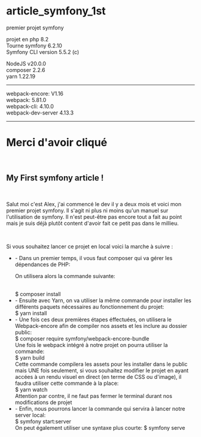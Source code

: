 # article_symfony_1st
premier projet symfony

projet en php 8.2 <br>
Tourne symfony 6.2.10 <br>
Symfony CLI version 5.5.2 (c) <br>

NodeJS v20.0.0 <br>
composer 2.2.6 <br>
yarn 1.22.19 <br>
<hr>
webpack-encore: V1.16 <br>
webpack: 5.81.0 <br>
webpack-cli: 4.10.0 <br>
webpack-dev-server 4.13.3 <br>

<hr>

<h1>Merci d'avoir cliqué</h1>

<br>

<h2>My First symfony article !</h2>

<br>

<p> Salut moi c'est Alex, j'ai commencé le dev il y a deux mois et voici mon premier projet symfony. Il s'agit ni plus ni moins qu'un manuel sur l'utilisation de symfony.
Il n'est peut-être pas encore tout a fait au point mais je suis déjà plutôt content d'avoir fait ce petit pas dans le millieu. <p>

<br>

<p>Si vous souhaitez lancer ce projet en local voici la marche à suivre :<p>

<ul>
  <li> - Dans un premier temps, il vous faut composer qui va gérer les dépendances de PHP: <br>
  <p> On utilisera alors la commande suivante: </p> <br>
  <span> $ composer install </span> </li>
  <li> - Ensuite avec Yarn, on va utiliser la même commande pour installer les différents paquets nécessaires au fonctionnement du projet: <br>
  <span> $ yarn install </span> </li>
  <li> - Une fois ces deux premières étapes éffectuées, on utilisera le Webpack-encore afin de compiler nos assets et les inclure au dossier public: <br>
  <span> $ composer require symfony/webpack-encore-bundle</span> <br>
  Une fois le webpack intégré à notre projet on pourra utiliser la commande: <br>
    <span> $ yarn build </span> <br>
    Cette commande compilera les assets pour les installer dans le public mais UNE fois seulement, si vous souhaitez modifier le projet en ayant accées à un rendu visuel en direct (en terme de CSS ou d'image), il faudra utiliser cette commande à la place: <br>
    <span> $ yarn watch </span> <br>
    Attention par contre, il ne faut pas fermer le terminal durant nos modifications de projet
  </li>
  <li> - Enfin, nous pourrons lancer la commande qui servira à lancer notre server local: <br>
  <span> $ symfony start:server </span> <br>
  On peut également utiliser une syntaxe plus courte:
  <span> $ symfony serve </span></li>
</ul>
